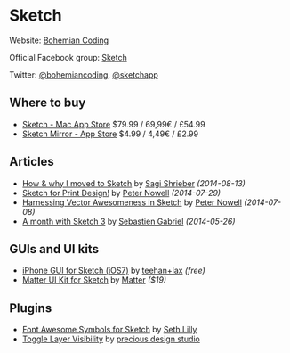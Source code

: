 # Sketch

Website:
[Bohemian Coding](http://bohemiancoding.com/sketch/)

Official Facebook group:
[Sketch](https://www.facebook.com/groups/sketchformac/)

Twitter:
[@bohemiancoding](https://twitter.com/bohemiancoding),
[@sketchapp](https://twitter.com/sketchapp)

## Where to buy

- [Sketch - Mac App Store](https://itunes.apple.com/us/app/sketch/id852320343) $79.99 / 69,99€ / £54.99
- [Sketch Mirror - App Store](https://itunes.apple.com/us/app/sketch-mirror/id677296955) $4.99 / 4,49€ / £2.99

## Articles

- [How & why I moved to Sketch](http://hackingui.com/design/sketch-design/why-i-moved-to-sketch/)
  by [Sagi Shrieber](https://twitter.com/sagishrieber)
  _(2014-08-13)_
- [Sketch for Print Design!](https://medium.com/@pnowelldesign/sketch-for-print-design-fd165b92cb3a)
  by [Peter Nowell](https://twitter.com/pnowelldesign)
  _(2014-07-29)_
- [Harnessing Vector Awesomeness in Sketch](https://medium.com/sketch-app/harnessing-vector-awesomeness-in-sketch-3c9621408138)
  by [Peter Nowell](https://twitter.com/pnowelldesign)
  _(2014-07-08)_
- [A month with Sketch 3](https://medium.com/@KounterB/a-month-with-sketch-3-68c443fe5041)
  by [Sebastien Gabriel](https://twitter.com/KounterB)
  _(2014-05-26)_

## GUIs and UI kits

- [iPhone GUI for Sketch (iOS7)](http://www.teehanlax.com/tools/iphone-sketch-app/)
  by [teehan+lax](https://twitter.com/teehanlax)
  _(free)_
- [Matter UI Kit for Sketch](https://www.matterkit.io/)
  by [Matter](https://twitter.com/matterkit)
  _($19)_

## Plugins

- [Font Awesome Symbols for Sketch](https://github.com/sethlilly/Font-Awesome-Symbols-for-Sketch)
  by [Seth Lilly](https://twitter.com/sethlilly)
- [Toggle Layer Visibility](https://github.com/preciousforever/sketch-toggle-layer-visibility)
  by [precious design studio](https://twitter.com/preciousforever)
